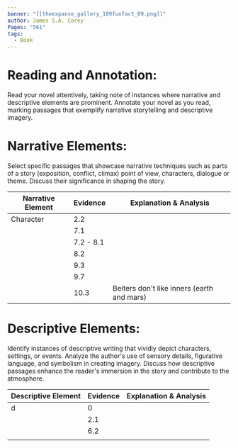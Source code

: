 ```yaml
---
banner: "[[theexpanse_gallery_109funfact_09.png]]"
author: James S.A. Corey
Pages: "561"
tags:
  - Book
---
```


# Reading and Annotation:
Read your novel attentively, taking note of instances where narrative and descriptive elements are prominent. Annotate your novel as you read, marking passages that exemplify narrative storytelling and descriptive imagery.

# Narrative Elements:
Select specific passages that showcase narrative techniques such as parts of a story (exposition, conflict, climax) point of view, characters, dialogue or theme. Discuss their significance in shaping the story.


| Narrative  Element | Evidence  | Explanation & Analysis                     |
| ------------------ | --------- | ------------------------------------------ |
| Character          | 2.2       |                                            |
|                    | 7.1       |                                            |
|                    | 7.2 - 8.1 |                                            |
|                    | 8.2       |                                            |
|                    | 9.3       |                                            |
|                    | 9.7       |                                            |
|                    | 10.3      | Belters don't like inners (earth and mars) |

# Descriptive Elements:
Identify instances of descriptive writing that vividly depict characters, settings, or events.
Analyze the author's use of sensory details, figurative language, and symbolism in creating
imagery. Discuss how descriptive passages enhance the reader's immersion in the story and
contribute to the atmosphere.

| Descriptive  Element | Evidence | Explanation & Analysis |
| -------------------- | -------- | ---------------------- |
| d                    | 0        |                        |
|                      | 2.1      |                        |
|                      | 6.2      |                        |
|                      |          |                        |
